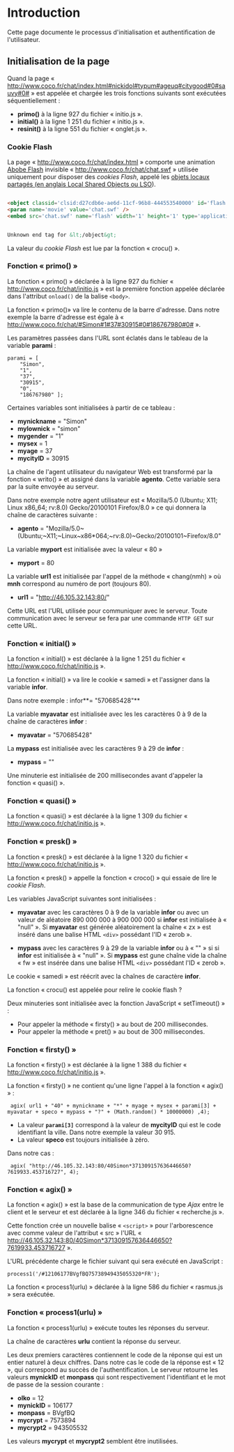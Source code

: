 # Introduction #

Cette page documente le processus d'initialisation et authentification de l'utilisateur.

## Initialisation de la page ##


Quand la page «  http://www.coco.fr/chat/index.html#nickidol#typum#ageuq#citygood#0#sauvy#0# » est appelée et chargée les trois fonctions suivants sont exécutées séquentiellement :
  * **primo()** à la ligne 927 du fichier « initio.js ».
  * **initial()** à la ligne 1 251 du fichier « initio.js ».
  * **resinit()** à la ligne 551 du fichier « onglet.js ».

### Cookie Flash ###

La page « http://www.coco.fr/chat/index.html » comporte une animation [Abobe Flash](http://fr.wikipedia.org/wiki/Adobe_Flash_Player) invisible « http://www.coco.fr/chat/chat.swf » utilisée uniquement pour disposer des _cookies Flash_, appelé les [objets locaux partagés (en anglais Local Shared Objects ou LSO](http://fr.wikipedia.org/wiki/Local_Shared_Object)).
```html

<object classid='clsid:d27cdb6e-ae6d-11cf-96b8-444553540000' id='flash' width='1' height='1'>
<param name='movie' value='chat.swf' />
<embed src='chat.swf' name='flash' width='1' height='1' type='application/x-shockwave-flash' />


Unknown end tag for &lt;/object&gt;


```

La valeur du _cookie Flash_ est lue par la fonction « crocu() ».

### Fonction « primo() » ###

La fonction « primo() » déclarée à la ligne 927 du fichier « http://www.coco.fr/chat/initio.js » est la première fonction appelée déclarée dans l'attribut `onload()` de la balise `<body>`.

La fonction « primo()» va lire le contenu de la barre d'adresse. Dans notre exemple la barre d'adresse est égale à «  http://www.coco.fr/chat/#Simon#1#37#30915#0#186767980#0# ».

Les paramètres passées dans l'URL sont éclatés dans le tableau de la variable **parami** :
```
parami = [
    "Simon",
    "1",
    "37",
    "30915",
    "0",
    "186767980" ];
```

Certaines variables sont initialisées à partir de ce tableau :

  * **mynickname** = "Simon"
  * **mylownick** = "simon"
  * **mygender**  = "1"
  * **mysex**     = 1
  * **myage**     = 37
  * **mycityID**   = 30915


La chaîne de l'agent utilisateur du navigateur Web est transformé par la fonction « writo() » et assigné dans la variable **agento**. Cette variable sera par la suite envoyée au serveur.

Dans notre exemple notre agent utilisateur est « Mozilla/5.0 (Ubuntu; X11; Linux x86\_64; rv:8.0) Gecko/20100101 Firefox/8.0 » ce qui donnera la chaîne de caractères suivante :
  * **agento**     = "Mozilla/5.0~(Ubuntu;~X11;~Linux~x86\*064;~rv:8.0)~Gecko/20100101~Firefox/8.0"

La variable **myport** est initialisée avec la valeur « 80 »
  * **myport** = 80

La variable **url1** est initialisée par l'appel de la méthode « chang(nmh) » où **mnh** correspond au numéro de port (toujours 80).

  * **url1** = "http://46.105.32.143:80/"

Cette URL est l'URL utilisée pour communiquer avec le serveur. Toute communication avec le serveur se fera par une commande `HTTP GET` sur cette URL.

### Fonction « initial() » ###

La fonction « initial() » est déclarée à la ligne 1 251 du fichier « http://www.coco.fr/chat/initio.js ».

La fonction « initial() » va lire le cookie « samedi » et l'assigner dans la variable **infor**.

Dans notre exemple :
infor**= "570685428"**

La variable **myavatar** est initialisée avec les les caractères 0 à 9 de la chaîne de caractères **infor** :
  * **myavatar** = "570685428"

La **mypass** est initialisée avec les caractères 9 à 29 de **infor** :
  * **mypass** = ""

Une minuterie est initialisée de 200 millisecondes avant d'appeler la fonction « quasi() ».

### Fonction « quasi() » ###

La fonction « quasi() » est déclarée à la ligne 1 309 du fichier « http://www.coco.fr/chat/initio.js ».

### Fonction « presk() » ###

La fonction « presk() » est déclarée à la ligne 1 320 du fichier « http://www.coco.fr/chat/initio.js ».

La fonction « presk() » appelle la fonction « croco() » qui essaie de lire le _cookie Flash_.

Les variables JavaScript suivantes sont initialisées :

  * **myavatar** avec les caractères 0 à 9 de la variable **infor** ou avec un valeur de aléatoire 890 000 000 à 900 000 000 si **infor** est initialisée à « "null" ». Si **myavatar** est générée aléatoirement la chaîne « zx » est inséré dans une balise HTML `<div>` possédant l'ID « zerob ».

  * **mypass** avec les caractères 9 à 29 de la variable **infor** ou à « "" » si  si **infor** est initialisée à « "null" ». Si **mypass** est gune chaîne vide  la chaîne « fw » est insérée dans une balise HTML `<div>` possédant l'ID « zerob ».

Le cookie « samedi » est réécrit avec la chaînes de caractère **infor**.

La fonction « crocu() est appelée pour relire le cookie flash ?

Deux minuteries sont initialisée avec la fonction JavaScript « setTimeout() » :
  * Pour appeler la méthode « firsty() » au bout de 200 millisecondes.
  * Pour appeler la méthode « pret() » au bout de 300 millisecondes.

### Fonction « firsty() » ###

La fonction « firsty() » est déclarée à la ligne 1 388 du fichier « http://www.coco.fr/chat/initio.js ».

La fonction « firsty() » ne contient qu'une ligne l'appel à la fonction « agix() » :
```
 agix( url1 + "40" + mynickname + "*" + myage + mysex + parami[3] + myavatar + speco + mypass + "?" + (Math.random() * 10000000) ,4);
```

  * La valeur **`parami[3]`**  correspond à la valeur de **mycityID** qui est le code identifiant la ville. Dans notre exemple la valeur 30 915.
  * La valeur **speco** est toujours initialisée à zéro.

Dans notre cas :
```
 agix( "http://46.105.32.143:80/40Simon*371309157636446650?7619933.453716727", 4);
```


### Fonction « agix() » ###

La fonction « agix() » est la base de la communication de type _Ajax_ entre le client et le serveur et est déclarée à la ligne 346 du fichier « recherche.js ».

Cette fonction crée un nouvelle balise « `<script>` » pour l'arborescence avec comme valeur de l'attribut « src » l'URL « http://46.105.32.143:80/40Simon*371309157636446650?7619933.453716727 ».

L'URL précédente charge le fichier suivant qui sera exécuté en JavaScript :

```
process1('/#12106177BVgfBQ75738949435055320*FR');
```

La fonction « process1(urlu) » déclarée à la ligne 586 du fichier « rasmus.js » sera exécutée.

### Fonction « process1(urlu) » ###

La fonction « process1(urlu) » exécute toutes les réponses du serveur.

La chaîne de caractères **urlu** contient la réponse du serveur.

Les deux premiers caractères contiennent le code de la réponse qui est un entier naturel à deux chiffres. Dans notre cas le code de la réponse est « 12 », qui correspond au succès de l'authentification. Le serveur retourne les valeurs **mynickID** et **monpass** qui sont respectivement l'identifiant et le mot de passe de la session courante :

  * **olko** = 12
  * **mynickID** = 106177
  * **monpass** = BVgfBQ
  * **mycrypt** = 7573894
  * **mycrypt2** = 943505532

Les valeurs **mycrypt** et **mycrypt2** semblent être inutilisées.